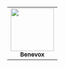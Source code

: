 <table>
<tr>
<td align="center"><a href="https://github.com/Regicyber"><img src="https://github.com/Regicyber.png" width="100px;" alt=""/><br /><sub><b>Benevox</b></sub></a></td>
</table>